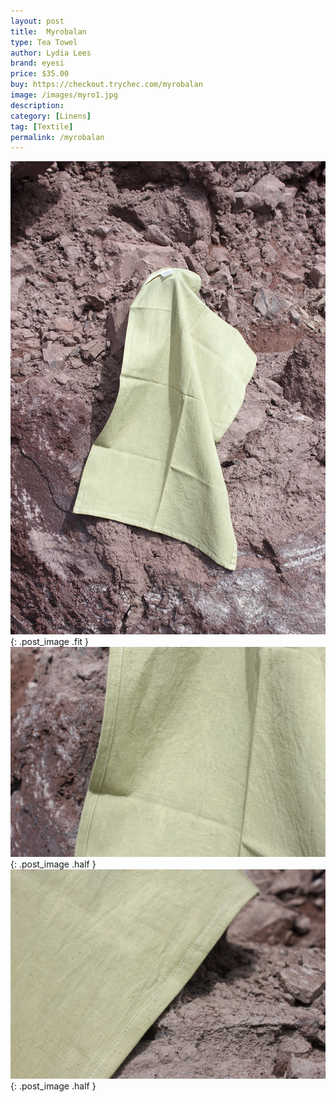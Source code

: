 ```yaml
---
layout: post
title:  Myrobalan
type: Tea Towel
author: Lydia Lees
brand: eyesi
price: $35.00
buy: https://checkout.trychec.com/myrobalan
image: /images/myro1.jpg
description:
category: [Linens]
tag: [Textile]
permalink: /myrobalan
---
```

![](/images/myro2.jpg){: .post_image .fit }
![](/images/myro3.jpg){: .post_image .half }
![](/images/myro4.jpg){: .post_image .half }